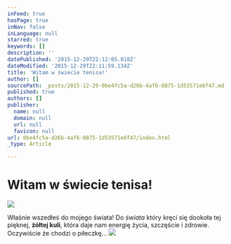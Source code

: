 ```yaml
---
inFeed: true
hasPage: true
inNav: false
inLanguage: null
starred: true
keywords: []
description: ''
datePublished: '2015-12-29T22:12:05.818Z'
dateModified: '2015-12-29T22:11:59.134Z'
title: 'Witam w świecie tenisa!'
author: []
sourcePath: _posts/2015-12-29-0be4fc5a-d26b-4af6-8875-1d53571e6f47.md
published: true
authors: []
publisher:
  name: null
  domain: null
  url: null
  favicon: null
url: 0be4fc5a-d26b-4af6-8875-1d53571e6f47/index.html
_type: Article

---
```

# **Witam w świecie tenisa!**
![](https://s3-us-west-2.amazonaws.com/the-grid-img/p/ba63642b2d1a8f02fba8160af9ff89dcb9bcf802.png)

Właśnie wszedłeś do mojego świata! Do _świata_ który kręci się dookoła tej pięknej, **żółtej kuli**, która daje nam energię życia, szczęście i zdrowie. Oczywiście że chodzi o piłeczkę...
![](https://the-grid-user-content.s3-us-west-2.amazonaws.com/4bd074af-4149-4883-9d27-12e8cb61498b.png)
